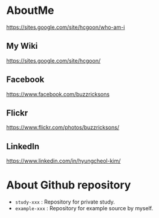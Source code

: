 # AboutMe
https://sites.google.com/site/hcgoon/who-am-i

## My Wiki
https://sites.google.com/site/hcgoon/

## Facebook
https://www.facebook.com/buzzricksons

## Flickr
https://www.flickr.com/photos/buzzricksons/

## LinkedIn
https://www.linkedin.com/in/hyungcheol-kim/

# About Github repository
- `study-xxx` : Repository for private study.
- `example-xxx` : Repository for example source by myself.

